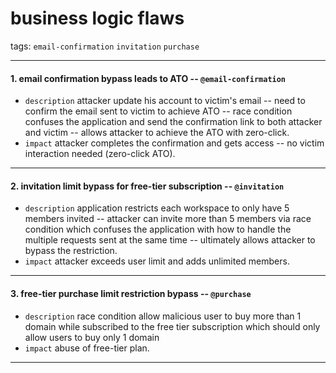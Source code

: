 # business logic flaws

tags: `email-confirmation` `invitation` `purchase`

---

#### 1. email confirmation bypass leads to ATO -- `@email-confirmation`

- `description` attacker update his account to victim's email -- need to confirm the email sent to victim to achieve ATO -- race condition confuses the application and send the confirmation link to both attacker and victim -- allows attacker to achieve the ATO with zero-click.
- `impact` attacker completes the confirmation and gets access -- no victim interaction needed (zero-click ATO).

---

#### 2. invitation limit bypass for free-tier subscription -- `@invitation`

- `description` application restricts each workspace to only have 5 members invited -- attacker can invite more than 5 members via race condition which confuses the application with how to handle the multiple requests sent at the same time -- ultimately allows attacker to bypass the restriction.
- `impact` attacker exceeds user limit and adds unlimited members. 

---

#### 3. free-tier purchase limit restriction bypass -- `@purchase`

- `description` race condition allow malicious user to buy more than 1 domain while subscribed to the free tier subscription which should only allow users to buy only 1 domain
- `impact` abuse of free-tier plan.

---
